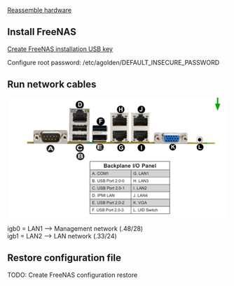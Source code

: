 [Reassemble hardware](https://docs.google.com/document/d/1dRgmQQtJF9-gaV4NIBEkrGWj6AHI-QzBtIIydMYbPhM/edit?usp=sharing)

## Install FreeNAS

[Create FreeNAS installation USB key](../create-freenas-installer)

Configure root password: /etc/agolden/DEFAULT_INSECURE_PASSWORD

## Run network cables

![Backplane](images/ethernet_layout.png?raw=true)

igb0 = LAN1 --> Management network (.48/28)  
igb1 = LAN2 --> LAN network (.33/24)

## Restore configuration file

TODO: Create FreeNAS configuration restore

